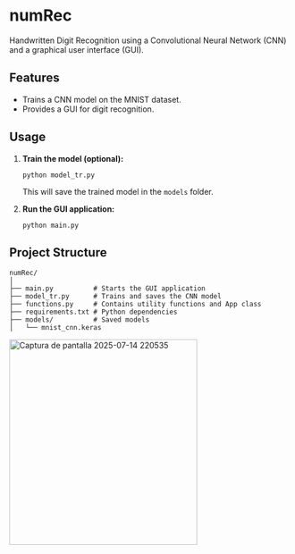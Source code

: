 # numRec

Handwritten Digit Recognition using a Convolutional Neural Network (CNN) and a graphical user interface (GUI).

## Features

- Trains a CNN model on the MNIST dataset.
- Provides a GUI for digit recognition.


## Usage

1. **Train the model (optional):**
   ```
   python model_tr.py
   ```
   This will save the trained model in the `models` folder.

2. **Run the GUI application:**
   ```
   python main.py
   ```

## Project Structure

```
numRec/
│
├── main.py          # Starts the GUI application
├── model_tr.py      # Trains and saves the CNN model
├── functions.py     # Contains utility functions and App class
├── requirements.txt # Python dependencies
├── models/          # Saved models
│   └── mnist_cnn.keras

```

<img width="336" height="368" alt="Captura de pantalla 2025-07-14 220535" src="https://github.com/user-attachments/assets/27d6595c-049c-4bf7-9002-8e4d166b8f60" />
